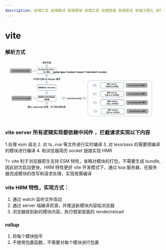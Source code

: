```yaml
---
description: 前端汇总 前端面试 前端框架 前端工具 前端性能 前端安全 前端工程化 前端架构 前端设计模式 前端数据结构与算法 前端编程语言 前端编程范式 前端编程思想 前端编程规范 前端编程风格 前端编程习惯 前端编程技巧 前端编程经验 前端编程实践
---
```


# vite

### 解析方式

![](./img/webpack/vite.png)

### vite server 所有逻辑实现都依赖中间件 ，拦截请求实现以下内容

1.处理 esm 语法 2. 对.ts,.vue 等文件进行实时编译 3. 对 less/sass 的需要预编译的模块进行编译 4. 和浏览器简历 socket 链接实现 HMR

?> vite 利于浏览器原生支持 ESM 特性，省略对模块的打包，不需要生成 bundle,因此初次启动更快，HRM 特性更好
vite 开发模式下，通过 koa 服务器，在服务器完成模块的改写和请求处理，实现按需编译

### vite HRM 特性，实现方式：

1. 通过 watch 监听文件改动
2. 通过 server 端编译资源，并推送新模块内容给浏览器
3. 浏览器收到新的模块内容，执行框架层面的 render/reload

### rollup

1. 将每个模块拍平
2. 不使用包裹函数，不需要对每个模块进行包裹
